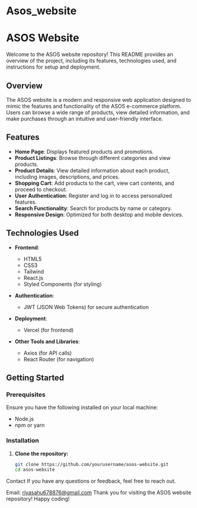 # Asos_website
# ASOS Website

Welcome to the ASOS website repository! This README provides an overview of the project, including its features, technologies used, and instructions for setup and deployment.

## Overview

The ASOS website is a modern and responsive web application designed to mimic the features and functionality of the ASOS e-commerce platform. Users can browse a wide range of products, view detailed information, and make purchases through an intuitive and user-friendly interface.

## Features

- **Home Page**: Displays featured products and promotions.
- **Product Listings**: Browse through different categories and view products.
- **Product Details**: View detailed information about each product, including images, descriptions, and prices.
- **Shopping Cart**: Add products to the cart, view cart contents, and proceed to checkout.
- **User Authentication**: Register and log in to access personalized features.
- **Search Functionality**: Search for products by name or category.
- **Responsive Design**: Optimized for both desktop and mobile devices.

## Technologies Used

- **Frontend**:
  - HTML5
  - CSS3
  - Tailwind
  - React.js
  - Styled Components (for styling)
  
- **Authentication**:
  - JWT (JSON Web Tokens) for secure authentication

- **Deployment**:
  - Vercel (for frontend)
 
  
- **Other Tools and Libraries**:
  - Axios (for API calls)
  - React Router (for navigation)
 
  

## Getting Started

### Prerequisites

Ensure you have the following installed on your local machine:

- Node.js
- npm or yarn



### Installation

1. **Clone the repository:**
   ```sh
   git clone https://github.com/yourusername/asos-website.git
   cd asos-website


Contact
If you have any questions or feedback, feel free to reach out.

Email: riyasahu678876@gmail.com
Thank you for visiting the ASOS website repository! Happy coding!







